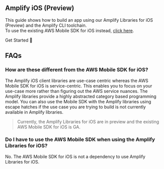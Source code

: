 ## Amplify iOS (Preview)
This guide shows how to build an app using our Amplify Libraries for iOS (Preview) and the Amplify CLI toolchain.  
To use the existing AWS Mobile SDK for iOS instead, [click here](../sdk/sdk.md).

<docs-internal-link-button href="~/lib/getting-started/setup.md">
  <span slot="text">Get Started 🚀</span>
</docs-internal-link-button>

## FAQs

### How are these different from the AWS Mobile SDK for iOS?
The Amplify iOS client libraries are use-case centric whereas the AWS Mobile SDK for iOS is service-centric. This enables you to focus on your use-case more rather than figuring out the AWS service nuances. The Amplify libraries provide a highly abstracted category based programming model. You can also use the Mobile SDK with the Amplify libraries using escape hatches if the use case you are trying to build is not currently available in Amplify libraries.

> Currently, the Amplify Libraries for iOS are in preview and the existing AWS Mobile SDK for iOS is GA.

### Do I have to use the AWS Mobile SDK when using the Amplify Libraries for iOS?
No. The AWS Mobile SDK for iOS is not a dependency to use Amplify Libraries for iOS. 

